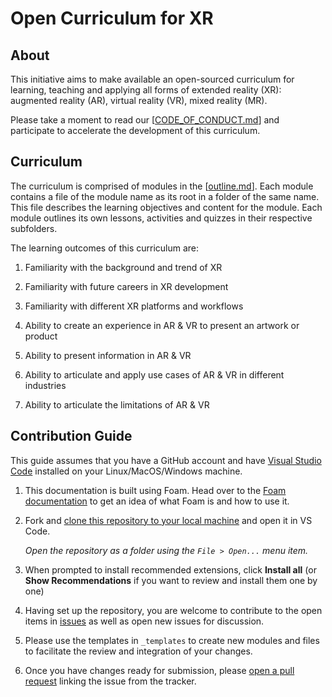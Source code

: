 # Open Curriculum for XR

## About

This initiative aims to make available an open-sourced curriculum for learning, teaching and applying all forms of extended reality (XR): augmented reality (AR), virtual reality (VR), mixed reality (MR).

Please take a moment to read our [[CODE_OF_CONDUCT.md]] and participate to accelerate the development of this curriculum.  

## Curriculum

The curriculum is comprised of modules in the [[outline.md]]. Each module contains a file of the module name as its root in a folder of the same name. This file describes the learning objectives and content for the module. Each module outlines its own lessons, activities and quizzes in their respective subfolders.

The learning outcomes of this curriculum are:

1. Familiarity with the background and trend of XR

2. Familiarity with future careers in XR development

3. Familiarity with different XR platforms and workflows

4. Ability to create an experience in AR & VR to present an artwork or product

5. Ability to present information in AR & VR

6. Ability to articulate and apply use cases of AR & VR in different industries

7. Ability to articulate the limitations of AR & VR

## Contribution Guide

This guide assumes that you have a GitHub account and have [Visual Studio Code](https://code.visualstudio.com/) installed on your Linux/MacOS/Windows machine.

1. This documentation is built using Foam. Head over to the [Foam documentation](https://foambubble.github.io/foam) to get an idea of what Foam is and how to use it.

2. Fork and [clone this repository to your local machine](https://help.github.com/en/github/creating-cloning-and-archiving-repositories/cloning-a-repository) and open it in VS Code.

    *Open the repository as a folder using the `File > Open...` menu item.*

3. When prompted to install recommended extensions, click **Install all** (or **Show Recommendations** if you want to review and install them one by one)

4. Having set up the repository, you are welcome to contribute to the open items in [issues](https://github.com/kowsheek/ocxr/issues) as well as open new issues for discussion.

5. Please use the templates in `_templates` to create new modules and files to facilitate the review and integration of your changes.

6. Once you have changes ready for submission, please [open a pull request](https://github.com/kowsheek/ocxr/pulls) linking the issue from the tracker.

[//begin]: # "Autogenerated link references for markdown compatibility"
[CODE_OF_CONDUCT.md]: CODE_OF_CONDUCT.md "Code of Conduct - Open Curriculum for XR"
[outline.md]: outline.md "Outline"
[//end]: # "Autogenerated link references"
